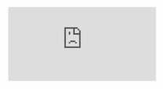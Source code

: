 ![](http://firedpot.com/images/woodfiresodafire/20110518-qd5d8tnirxd28hnp1bfp78j89y.jpg!:../woodfiresodafire.html)
